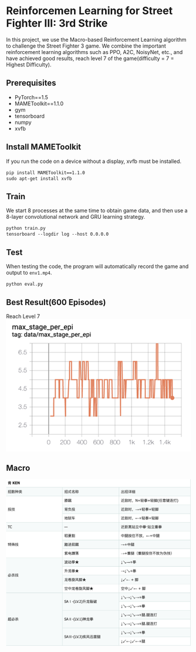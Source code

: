 # Reinforcemen Learning for Street Fighter III: 3rd Strike
In this project, we use the Macro-based Reinforcement Learning algorithm to challenge the Street Fighter 3 game. We combine the important reinforcement learning algorithms such as PPO, A2C, NoisyNet, etc., and have achieved good results, reach level 7 of the game(difficulty = 7 = Highest Difficulty).

## Prerequisites
- PyTorch==1.5
- MAMEToolkit==1.1.0
- gym
- tensorboard
- numpy
- xvfb

## Install MAMEToolkit
If you run the code on a device without a display, xvfb must be installed.

```
pip install MAMEToolkit==1.1.0
sudo apt-get install xvfb
```

## Train
We start 8 processes at the same time to obtain game data, and then use a 8-layer convolutional network and GRU learning strategy.

```
python train.py
tensorboard --logdir log --host 0.0.0.0
```

## Test
When testing the code, the program will automatically record the game and output to `env1.mp4`.

```
python eval.py
```

## Best Result(600 Episodes)
Reach Level 7
![](./max_stage.png)

## Macro
![](./macro.png)
